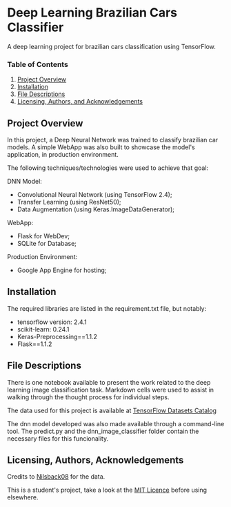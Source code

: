 # Deep Learning Brazilian Cars Classifier

A deep learning project for brazilian cars classification using TensorFlow.

### Table of Contents

1. [Project Overview](#overview)
2. [Installation](#installation)
3. [File Descriptions](#files)
5. [Licensing, Authors, and Acknowledgements](#licensing)

## Project Overview<a name="overview"></a>

In this project, a Deep Neural Network was trained to classify brazilian car models. A simple WebApp was also built to showcase the model's application, in production environment.

The following techniques/technologies were used to achieve that goal:

DNN Model:
- Convolutional Neural Network (using TensorFlow 2.4);
- Transfer Learning (using ResNet50);
- Data Augmentation (using Keras.ImageDataGenerator);

WebApp:
- Flask for WebDev;
- SQLite for Database;

Production Environment:
- Google App Engine for hosting;

## Installation <a name="installation"></a>

The required libraries are listed in the requirement.txt file, but notably:

- tensorflow version: 2.4.1
- scikit-learn: 0.24.1
- Keras-Preprocessing==1.1.2
- Flask==1.1.2

## File Descriptions <a name="files"></a>

There is one notebook available to present the work related to the deep learning image classification task. Markdown cells were used to assist in walking through the thought process for individual steps.

The data used for this project is available at [TensorFlow Datasets Catalog](https://www.tensorflow.org/datasets/catalog/oxford_flowers102)

The dnn model developed was also made available through a command-line tool. The predict.py and the dnn_image_classifier folder contain the necessary files for this funcionality.

## Licensing, Authors, Acknowledgements<a name="licensing"></a>

Credits to [Nilsback08](https://www.robots.ox.ac.uk/~vgg/data/flowers/102/) for the data. 

This is a student's project, take a look at the [MIT Licence](LICENSE) before using elsewhere.
